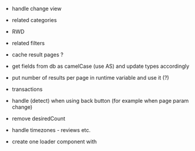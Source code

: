 - handle change view

- related categories

- RWD

- related filters

- cache result pages ?

- get fields from db as camelCase (use AS) and update types accordingly

- put number of results per page in runtime variable and use it  (?)

- transactions

- handle (detect) when using back button (for example when page param change)

- remove desiredCount

- handle timezones - reviews etc.

- create one loader component with <style> tag, remove duplicates

- add message and timeout to fetching products, if timeout, show message to try again.

- combine css (https://vitejs.dev/config/build-options.html#build-csscodesplit)

- uninstall knitwork in migrate.ts and put raw strings

- IMPORTANT handle slug with special characters - slug is coming from product name which contains special characters

- page transitions

- move function `calculateDiscount` to utils and use it in both `getProducts` and `getProduct`

---
- perf: prepared statements

- remove TheNavbar when no longer used

- important: handle __nuxt_error page 

- filters

- test for SQL injections

- add lazy imports where needed

- in the future: account button in ShopHeader - instead of redirecting to /login page, show modal

- add default style for ul => mg0 pg0 + remove from any already having it

- check if query params are correct in product query 

https://www.spreadshirt.pl/
https://www.redbubble.com/

https://dribbble.com/tags/ecommerce%20dashboard
https://dashthis.com/blog/10-essential-ecommerce-metrics-for-your-reporting-dashboard/

https://github.com/antfu/bumpp